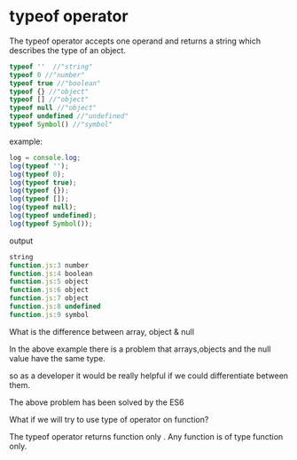 # typeof operator

The typeof operator accepts one operand and returns a string which describes the type of an object.

```jsx
typeof ''  //"string"
typeof 0 //"number"
typeof true //"boolean"
typeof {} //"object"
typeof [] //"object"
typeof null //"object"
typeof undefined //"undefined"
typeof Symbol() //"symbol"
```

example:

```jsx
log = console.log;
log(typeof '');
log(typeof 0);
log(typeof true);
log(typeof {});
log(typeof []);
log(typeof null);
log(typeof undefined);
log(typeof Symbol());
```

output

```jsx
string
function.js:3 number
function.js:4 boolean
function.js:5 object
function.js:6 object
function.js:7 object
function.js:8 undefined
function.js:9 symbol
```

What is the difference between array, object & null

In the above example there is a problem that arrays,objects and the null value have the same type.

so as a developer it would be really helpful if we could differentiate between them.

The above problem has been solved by the ES6

What if we will try to use type of operator on function?

The typeof operator returns function only . Any function is of type function only.